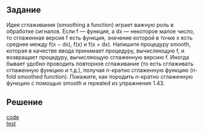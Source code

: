 ## Задание

Идея сглаживания (smoothing a function) играет важную роль в обработке сигналов. Если f — функция, а dx — некоторое малое число, то сглаженная версия f есть функция, значение которой в точке x есть среднее между f(x − dx), f(x) и f(x + dx). Напишите процедуру smooth, которая в качестве ввода принимает процедуру, вычисляющую f, и возвращает процедуру, вычисляющую сглаженную версию f. Иногда бывает удобно проводить повторное сглаживание (то есть сглаживать сглаженную функцию и т.д.), получая n-кратно сглаженную функцию (n-fold smoothed function). 
Покажите, как породить n-кратно сглаженную функцию с помощью smooth и repeated из упражнения 1.43.

## Решение
[code](../../src/chapter01/solution_44.rkt)  
[test](../../test/chapter01/test_44.rkt)